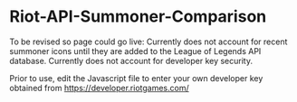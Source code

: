 # Riot-API-Summoner-Comparison

To be revised so page could go live:
Currently does not account for recent summoner icons until they are added to the League of Legends API database.
Currently does not account for developer key security.

Prior to use, edit the Javascript file to enter your own developer key obtained from https://developer.riotgames.com/


